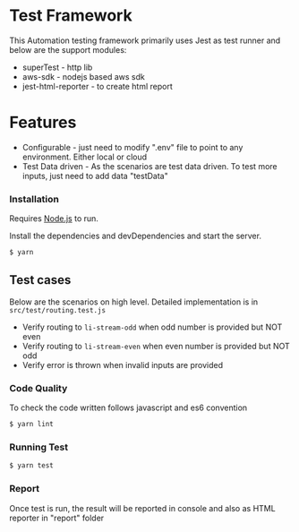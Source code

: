 # Test Framework

This Automation testing framework primarily uses Jest as test runner and below are the support modules:

  - superTest - http lib
  - aws-sdk - nodejs based aws sdk
  - jest-html-reporter - to create html report

# Features

  - Configurable - just need to modify ".env" file to point to any environment. Either local or cloud
  - Test Data driven - As the scenarios are test data driven. To test more inputs, just need to add data "testData"


### Installation

Requires [Node.js](https://nodejs.org/) to run.

Install the dependencies and devDependencies and start the server.

```sh
$ yarn
```
## Test cases

Below are the scenarios on high level. Detailed implementation is in ``` src/test/routing.test.js ```

  - Verify routing to ```li-stream-odd``` when odd number is provided but NOT even
  - Verify routing to ```li-stream-even``` when even number is provided but NOT odd
  - Verify error is thrown when invalid inputs are provided

### Code Quality

To check the code written follows javascript and es6 convention

```sh
$ yarn lint
```


### Running Test

```sh
$ yarn test
```

### Report
Once test is run, the result will be reported in console and also as HTML reporter in "report" folder

